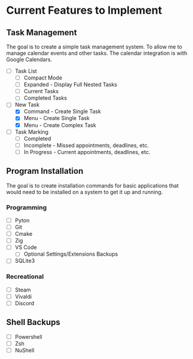 # Current Features to Implement

## Task Management

The goal is to create a simple task management system. To allow me to manage
calendar events and other tasks. The calendar integration is with Google
Calendars.

- [ ] Task List
  - [ ] Compact Mode
  - [ ] Expanded - Display Full Nested Tasks
  - [ ] Current Tasks
  - [ ] Completed Tasks
- [ ] New Task
  - [x] Command - Create Single Task
  - [x] Menu - Create Single Task
  - [x] Menu - Create Complex Task
- [ ] Task Marking
  - [ ] Completed
  - [ ] Incomplete - Missed appointments, deadlines, etc.
  - [ ] In Progress - Current appointments, deadlines, etc.

## Program Installation

The goal is to create installation commands for basic applications that would need to be 
installed on a system to get it up and running.

### Programming
- [ ] Pyton
- [ ] Git
- [ ] Cmake
- [ ] Zig
- [ ] VS Code
    - [ ] Optional Settings/Extensions Backups
- [ ] SQLite3

### Recreational
- [ ] Steam
- [ ] Vivaldi
- [ ] Discord

## Shell Backups
- [ ] Powershell
- [ ] Zsh
- [ ] NuShell